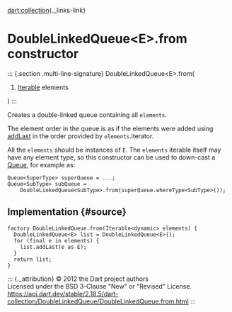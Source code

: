 [dart:collection](../../dart-collection/dart-collection-library){._links-link}

DoubleLinkedQueue\<E\>.from constructor
=======================================

::: {.section .multi-line-signature}
DoubleLinkedQueue\<E\>.from(

1.  [Iterable](../../dart-core/iterable-class) elements

)
:::

Creates a double-linked queue containing all `elements`.

The element order in the queue is as if the elements were added using
[addLast](addlast) in the order provided by `elements`.iterator.

All the `elements` should be instances of `E`. The `elements` iterable
itself may have any element type, so this constructor can be used to
down-cast a [Queue](../queue-class), for example as:

``` {.language-dart data-language="dart"}
Queue<SuperType> superQueue = ...;
Queue<SubType> subQueue =
    DoubleLinkedQueue<SubType>.from(superQueue.whereType<SubType>());
```

Implementation {#source}
--------------

``` {.language-dart data-language="dart"}
factory DoubleLinkedQueue.from(Iterable<dynamic> elements) {
  DoubleLinkedQueue<E> list = DoubleLinkedQueue<E>();
  for (final e in elements) {
    list.addLast(e as E);
  }
  return list;
}
```

::: {._attribution}
© 2012 the Dart project authors\
Licensed under the BSD 3-Clause \"New\" or \"Revised\" License.\
<https://api.dart.dev/stable/2.18.5/dart-collection/DoubleLinkedQueue/DoubleLinkedQueue.from.html>
:::
